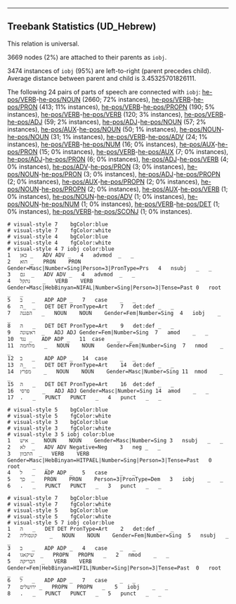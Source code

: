 

--------------------------------------------------------------------------------

## Treebank Statistics (UD_Hebrew)

This relation is universal.

3669 nodes (2%) are attached to their parents as `iobj`.

3474 instances of `iobj` (95%) are left-to-right (parent precedes child).
Average distance between parent and child is 3.45325701826111.

The following 24 pairs of parts of speech are connected with `iobj`: [he-pos/VERB]()-[he-pos/NOUN]() (2660; 72% instances), [he-pos/VERB]()-[he-pos/PRON]() (413; 11% instances), [he-pos/VERB]()-[he-pos/PROPN]() (190; 5% instances), [he-pos/VERB]()-[he-pos/VERB]() (120; 3% instances), [he-pos/VERB]()-[he-pos/ADJ]() (59; 2% instances), [he-pos/ADJ]()-[he-pos/NOUN]() (57; 2% instances), [he-pos/AUX]()-[he-pos/NOUN]() (50; 1% instances), [he-pos/NOUN]()-[he-pos/NOUN]() (31; 1% instances), [he-pos/VERB]()-[he-pos/ADV]() (24; 1% instances), [he-pos/VERB]()-[he-pos/NUM]() (16; 0% instances), [he-pos/AUX]()-[he-pos/PRON]() (15; 0% instances), [he-pos/VERB]()-[he-pos/AUX]() (7; 0% instances), [he-pos/ADJ]()-[he-pos/PRON]() (6; 0% instances), [he-pos/ADJ]()-[he-pos/VERB]() (4; 0% instances), [he-pos/ADV]()-[he-pos/PRON]() (3; 0% instances), [he-pos/NOUN]()-[he-pos/PRON]() (3; 0% instances), [he-pos/ADJ]()-[he-pos/PROPN]() (2; 0% instances), [he-pos/AUX]()-[he-pos/PROPN]() (2; 0% instances), [he-pos/NOUN]()-[he-pos/PROPN]() (2; 0% instances), [he-pos/AUX]()-[he-pos/VERB]() (1; 0% instances), [he-pos/NOUN]()-[he-pos/ADV]() (1; 0% instances), [he-pos/NOUN]()-[he-pos/NUM]() (1; 0% instances), [he-pos/VERB]()-[he-pos/DET]() (1; 0% instances), [he-pos/VERB]()-[he-pos/SCONJ]() (1; 0% instances).


~~~ conllu
# visual-style 7	bgColor:blue
# visual-style 7	fgColor:white
# visual-style 4	bgColor:blue
# visual-style 4	fgColor:white
# visual-style 4 7 iobj	color:blue
1	כאן	_	ADV	ADV	_	4	advmod	_	_
2	הוא	_	PRON	PRON	Gender=Masc|Number=Sing|Person=3|PronType=Prs	4	nsubj	_	_
3	גם	_	ADV	ADV	_	4	advmod	_	_
4	נתקל	_	VERB	VERB	Gender=Masc|HebBinyan=NIFAL|Number=Sing|Person=3|Tense=Past	0	root	_	_
5	ב	_	ADP	ADP	_	7	case	_	_
6	ה_	_	DET	DET	PronType=Art	7	det:def	_	_
7	הפגנה	_	NOUN	NOUN	Gender=Fem|Number=Sing	4	iobj	_	_
8	ה	_	DET	DET	PronType=Art	9	det:def	_	_
9	ראשונה	_	ADJ	ADJ	Gender=Fem|Number=Sing	7	amod	_	_
10	נגד	_	ADP	ADP	_	11	case	_	_
11	מלחמה	_	NOUN	NOUN	Gender=Fem|Number=Sing	7	nmod	_	_
12	ב	_	ADP	ADP	_	14	case	_	_
13	ה_	_	DET	DET	PronType=Art	14	det:def	_	_
14	מפרץ	_	NOUN	NOUN	Gender=Masc|Number=Sing	11	nmod	_	_
15	ה	_	DET	DET	PronType=Art	16	det:def	_	_
16	פרסי	_	ADJ	ADJ	Gender=Masc|Number=Sing	14	amod	_	_
17	.	_	PUNCT	PUNCT	_	4	punct	_	_

~~~


~~~ conllu
# visual-style 5	bgColor:blue
# visual-style 5	fgColor:white
# visual-style 3	bgColor:blue
# visual-style 3	fgColor:white
# visual-style 3 5 iobj	color:blue
1	איש	_	NOUN	NOUN	Gender=Masc|Number=Sing	3	nsubj	_	_
2	לא	_	ADV	ADV	Negative=Neg	3	neg	_	_
3	התכוון	_	VERB	VERB	Gender=Masc|HebBinyan=HITPAEL|Number=Sing|Person=3|Tense=Past	0	root	_	_
4	ל	_	ADP	ADP	_	5	case	_	_
5	כך	_	PRON	PRON	Person=3|PronType=Dem	3	iobj	_	_
6	.	_	PUNCT	PUNCT	_	3	punct	_	_

~~~


~~~ conllu
# visual-style 7	bgColor:blue
# visual-style 7	fgColor:white
# visual-style 5	bgColor:blue
# visual-style 5	fgColor:white
# visual-style 5 7 iobj	color:blue
1	ה	_	DET	DET	PronType=Art	2	det:def	_	_
2	קונסוליה	_	NOUN	NOUN	Gender=Fem|Number=Sing	5	nsubj	_	_
3	ב	_	ADP	ADP	_	4	case	_	_
4	שיקאגו	_	PROPN	PROPN	_	2	nmod	_	_
5	הבריקה	_	VERB	VERB	Gender=Fem|HebBinyan=HIFIL|Number=Sing|Person=3|Tense=Past	0	root	_	_
6	ל	_	ADP	ADP	_	7	case	_	_
7	ירושלים	_	PROPN	PROPN	_	5	iobj	_	_
8	.	_	PUNCT	PUNCT	_	5	punct	_	_

~~~


